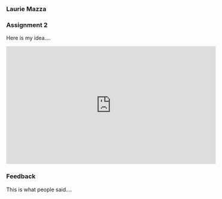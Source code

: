 ### Laurie Mazza

### Assignment 2
Here is my idea....

<iframe width="560" height="315" src="https://www.youtube.com/embed/evTrB_bSeTQ" frameborder="0" allow="accelerometer; autoplay; encrypted-media; gyroscope; picture-in-picture" allowfullscreen></iframe>

### Feedback
This is what people said....
